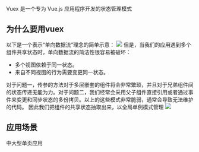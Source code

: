 Vuex 是一个专为 Vue.js 应用程序开发的状态管理模式
## 为什么要用vuex
以下是一个表示“单向数据流”理念的简单示意：
![](https://v3.vuex.vuejs.org/flow.png)
但是，当我们的应用遇到多个组件共享状态时，单向数据流的简洁性很容易被破坏：

- 多个视图依赖于同一状态。
- 来自不同视图的行为需要变更同一状态。

对于问题一，传参的方法对于多层嵌套的组件将会非常繁琐，并且对于兄弟组件间的状态传递无能为力。对于问题二，我们经常会采用父子组件直接引用或者通过事件来变更和同步状态的多份拷贝。以上的这些模式非常脆弱，通常会导致无法维护的代码。
因此我们把组件的共享状态抽取出来，以全局单例模式管理
![](https://v3.vuex.vuejs.org/vuex.png)
## 应用场景
中大型单页应用